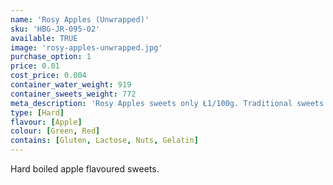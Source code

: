 ```yaml
---
name: 'Rosy Apples (Unwrapped)'
sku: 'HBG-JR-095-02'
available: TRUE
image: 'rosy-apples-unwrapped.jpg'
purchase_option: 1
price: 0.01
cost_price: 0.004
container_water_weight: 919
container_sweets_weight: 772
meta_description: 'Rosy Apples sweets only Ł1/100g. Traditional sweets and more at Humbugs Confectionery Store. Specialists in satisfying your sweet tooth!'
type: [Hard]
flavour: [Apple]
colour: [Green, Red]
contains: [Gluten, Lactose, Nuts, Gelatin]
---
```

Hard boiled apple flavoured sweets.